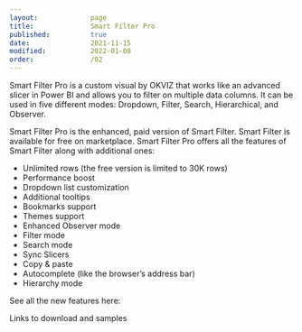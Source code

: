 ```yaml
---
layout:             page
title:              Smart Filter Pro
published:          true
date:               2021-11-15
modified:           2022-01-08
order:              /02
---
```

  

Smart Filter Pro is a custom visual by OKVIZ that works like an advanced slicer in Power BI and allows you to filter on multiple data columns.  It can be used in five different modes: Dropdown, Filter, Search, Hierarchical, and Observer.  

Smart Filter Pro is the enhanced, paid version of Smart Filter. Smart Filter is available for free on marketplace. Smart Filter Pro offers all the features of Smart Filter along with additional ones:
- Unlimited rows (the free version is limited to 30K rows)
- Performance boost
- Dropdown list customization
- Additional tooltips
- Bookmarks support
- Themes support
- Enhanced Observer mode
- Filter mode
- Search mode
- Sync Slicers
- Copy & paste
- Autocomplete (like the browser’s address bar)
- Hierarchy mode  

See all the new features here:

<todo assign="daniele">Links to download and samples</todo>